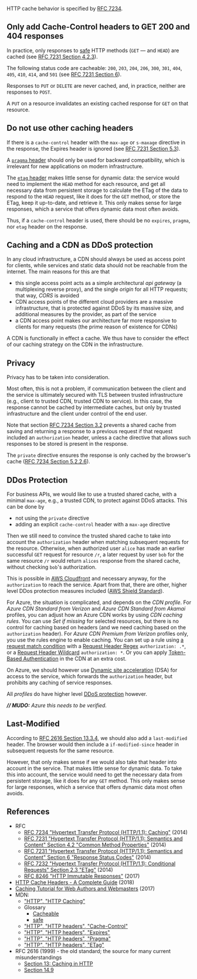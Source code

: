 HTTP cache behavior is specified by [RFC 7234](https://tools.ietf.org/html/rfc7234).

## Only add Cache-Control headers to GET 200 and 404 responses

In practice, only responses to [safe](https://tools.ietf.org/html/rfc7231#section-4.2.1) HTTP methods (`GET` — and
`HEAD`) are cached (see [RFC 7231 Section 4.2.3](https://tools.ietf.org/html/rfc7231#section-4.2.3)).

The following status code are cacheable: `200`, `203`, `204`, `206`, `300`, `301`, `404`, `405`, `410`, `414`, and `501`
(see [RFC 7231 Section 6](https://tools.ietf.org/html/rfc7231#section-6)).

Responses to `PUT` or `DELETE` are never cached, and, in practice, neither are responses to `POST`.

A `PUT` on a resource invalidates an existing cached response for `GET` on that resource.

## Do not use other caching headers

If there is a `cache-control` header with the `max-age` or `s-maxage` directive in the response, the Expires header is
ignored (see [RFC 7231 Section 5.3](https://tools.ietf.org/html/rfc7234#section-5.3)).

A [`pragma` header](https://tools.ietf.org/html/rfc7234#section-5.4) should only be used for backward compatibility,
which is irrelevant for new applications on modern infrastructure.

The [`etag` header](https://tools.ietf.org/html/rfc7232#section-2.3) makes little sense for dynamic data: the service
would need to implement the `HEAD` method for each resource, and get all necessary data from persistent storage to
calculate the ETag of the data to respond to the `HEAD` request, like it does for the `GET` method, or store the ETag,
keep it up-to-date, and retrieve it. This only makes sense for large responses, which a service that offers dynamic data
most often avoids.

Thus, if a `cache-control` header is used, there should be no `expires`, `pragma`, nor `etag` header on the response.

## Caching and a CDN as DDoS protection

In any cloud infrastructure, a CDN should always be used as access point for clients, while services and static data
should not be reachable from the internet. The main reasons for this are that

- this single access point acts as a simple architectural _api gateway_ (a multiplexing reverse proxy), and the single
  _origin_ for all HTTP requests; that way, _CORS_ is avoided
- CDN access points of the different cloud providers are a massive infrastructure, that is protected against DDoS by its
  massive size, and additional measures by the provider, as part of the service
- a CDN access point makes our architecture far more responsive to clients for many requests (the prime reason of
  existence for CDNs)

A CDN is functionally in effect a cache. We thus have to consider the effect of our caching strategy on the CDN in the
infrastructure.

## Privacy

Privacy has to be taken into consideration.

Most often, this is not a problem, if communication between the client and the service is ultimately secured with TLS
between trusted infrastructure (e.g., client to trusted CDN, trusted CDN to service). In this case, the response cannot
be cached by intermediate caches, but only by trusted infrastructure and the client under control of the end user.

Note that section [RFC 7234 Section 3.2](https://tools.ietf.org/html/rfc7234#section-3.2) prevents a shared cache from
saving and returning a response to a previous request if that request included an `authorization` header, unless a cache
directive that allows such responses to be stored is present in the response.

The `private` directive ensures the response is only cached by the browser's cache
([RFC 7234 Section 5.2.2.6](https://tools.ietf.org/html/rfc7234#section-5.2.2.6)).

## DDos Protection

For business APIs, we would like to use a trusted shared cache, with a minimal `max-age`, e.g., a trusted CDN, to
protect against DDoS attacks. This can be done by

- not using the `private` directive
- adding an explicit `cache-control` header with a `max-age` directive

Then we still need to convince the trusted shared cache to take into account the `authorization` header when matching
subsequent requests for the resource. Otherwise, when authorized user `alice` has made an earlier successful `GET`
request for resource `/r`, a later request by user `bob` for the same resource `/r` would return `alices` response from
the shared cache, without checking `bob`'s authorization.

This is possible in
[AWS Cloudfront](https://docs.aws.amazon.com/AmazonCloudFront/latest/DeveloperGuide/RequestAndResponseBehaviorCustomOrigin.html#request-custom-headers-behavior)
and necessary anyway, for the `authorization` to reach the service. Apart from that, there are other, higher level DDos
protection measures included ([AWS Shield Standard](https://aws.amazon.com/shield/getting-started/)).

For Azure, the situation is complicated, and depends on the _CDN profile_. For _Azure CDN Standard from Verizon_ and
_Azure CDN Standard from Akamai_ profiles, you can adjust how an Azure CDN works by using _CDN caching rules_. You can
use _Set if missing_ for selected resources, but there is no control for caching based on headers (and we need caching
based on the `authorization` header). For _Azure CDN Premium from Verizon_ profiles only, you use the rules engine to
enable caching. You can set up a rule using
[a request match condition](https://docs.microsoft.com/en-us/azure/cdn/cdn-verizon-premium-rules-engine-reference-match-conditions#request)
with a [Request Header Regex](https://docs.vdms.com/cdn/Content/HRE/M/Request-Header-Regex.htm) `authorization: .*`, or
a [Request Header Wildcard](https://docs.vdms.com/cdn/Content/HRE/M/Request-Header-Wildcard.htm) `authorization: *`. Or
you can apply [Token-Based Authentication](https://docs.vdms.com/cdn/Content/HRE/F/Token-Auth.htm) in the CDN at an
extra cost.

On Azure, we should however use
[Dynamic site acceleration](https://docs.microsoft.com/en-us/azure/cdn/cdn-dynamic-site-acceleration) (DSA) for access
to the service, which forwards the `authorization` header, but prohibits any caching of service responses.

All _profiles_ do have higher level [DDoS protection](https://docs.microsoft.com/en-us/azure/cdn/cdn-ddos) however.

_**// MUDO:** Azure this needs to be verified._

## Last-Modified

According to [RFC 2616 Section 13.3.4](https://www.w3.org/Protocols/rfc2616/rfc2616-sec13.html#sec13.3.4), we should
also add a `last-modified` header. The browser would then include a `if-modified-since` header in subsequent requests
for the same resource.

However, that only makes sense if we would also take that header into account in the service. That makes little sense
for dynamic data. To take this into account, the service would need to get the necessary data from persistent storage,
like it does for any `GET` method. This only makes sense for large responses, which a service that offers dynamic data
most often avoids.

## References

- RFC
  - [RFC 7234 "Hypertext Transfer Protocol (HTTP/1.1): Caching"](https://tools.ietf.org/html/rfc7234) (2014)
  - [RFC 7231 "Hypertext Transfer Protocol (HTTP/1.1): Semantics and Content" Section 4.2 "Common Method Properties"](https://tools.ietf.org/html/rfc7231#section-4.2)
    (2014)
  - [RFC 7231 "Hypertext Transfer Protocol (HTTP/1.1): Semantics and Content" Section 6 "Response Status Codes"](https://tools.ietf.org/html/rfc7231#section-6)
    (2014)
  - [RFC 7232 "Hypertext Transfer Protocol (HTTP/1.1): Conditional Requests" Section 2.3 "ETag"](https://tools.ietf.org/html/rfc7232#section-2.3)
    (2014)
  - [RFC 8246 "HTTP Immutable Responses"](https://tools.ietf.org/html/rfc8246) (2017)
- [HTTP Cache Headers - A Complete Guide](https://www.keycdn.com/blog/http-cache-headers) (2018)
- [Caching Tutorial for Web Authors and Webmasters](https://www.mnot.net/cache_docs/) (2017)
- MDN:
  - ["HTTP", "HTTP Caching"](https://developer.mozilla.org/en-US/docs/Web/HTTP/Caching)
  - Glossary
    - [Cacheable](https://developer.mozilla.org/en-US/docs/Glossary/cacheable)
    - [safe](https://developer.mozilla.org/en-US/docs/Glossary/safe)
  - ["HTTP", "HTTP headers", "Cache-Control"](https://developer.mozilla.org/en-US/docs/Web/HTTP/Headers/Cache-Control)
  - ["HTTP", "HTTP headers", "Expires"](https://developer.mozilla.org/en-US/docs/Web/HTTP/Headers/Expires)
  - ["HTTP", "HTTP headers", "Pragma"](https://developer.mozilla.org/en-US/docs/Web/HTTP/Headers/Pragma)
  - ["HTTP", "HTTP headers", "ETag"](https://developer.mozilla.org/en-US/docs/Web/HTTP/Headers/ETag)
- RFC 2616 (1999) - the old standard; the source for many current misunderstandings
  - [Section 13: Caching in HTTP](https://www.w3.org/Protocols/rfc2616/rfc2616-sec13.html)
  - [Section 14.9](https://www.w3.org/Protocols/rfc2616/rfc2616-sec14.html#sec14.9)
